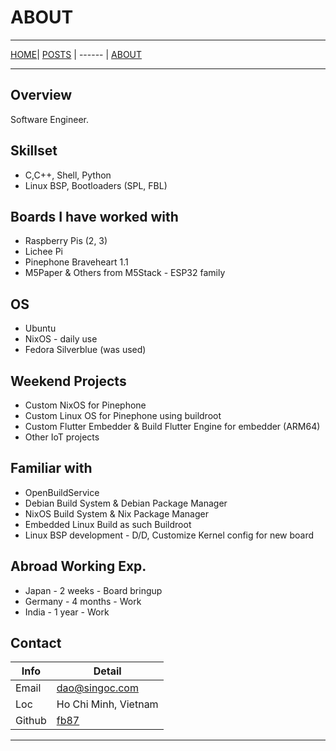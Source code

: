 # ABOUT

----

[HOME](/index.md)| [POSTS](posts/index.md) | ------ | [ABOUT](/about.md)

----

## Overview

Software Engineer.

## Skillset

* C,C++, Shell, Python
* Linux BSP, Bootloaders (SPL, FBL)

## Boards I have worked with

* Raspberry Pis (2, 3)
* Lichee Pi
* Pinephone Braveheart 1.1
* M5Paper & Others from M5Stack - ESP32 family

## OS

* Ubuntu
* NixOS - daily use
* Fedora Silverblue (was used)

## Weekend Projects

* Custom NixOS for Pinephone
* Custom Linux OS for Pinephone using buildroot
* Custom Flutter Embedder & Build Flutter Engine for embedder (ARM64)
* Other IoT projects

## Familiar with

* OpenBuildService
* Debian Build System & Debian Package Manager
* NixOS Build System & Nix Package Manager
* Embedded Linux Build as such Buildroot
* Linux BSP development - D/D, Customize Kernel config for new board

## Abroad Working Exp.

* Japan - 2 weeks - Board bringup
* Germany - 4 months - Work
* India - 1 year - Work

## Contact

| Info   | Detail                          |
| ------ | ------------------------------- |
| Email  | dao@singoc.com                  |
| Loc    | Ho Chi Minh, Vietnam            |
| Github | [fb87](https://github.com)      |

----
